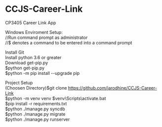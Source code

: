 # CCJS-Career-Link
CP3405 Career Link App  


Windows Enviroment Setup:  
//Run command prompt as administrator  
//$ denotes a command to be entered into a command prompt  
  
  Install Git  
  Install python 3.6 or greater  
  Download get-pip.py  
  $python get-pip.py  
  $python -m pip install --upgrade pip  

Project Setup  
  (Choosen Directory)$git clone https://github.com/jarodhine/CCJS-Career-Link  
  $python -m venv venv 
  $venv\Scripts\activate.bat  
  $pip install -r requirements.txt  
  $python ./manage.py syncdb  
  $python ./manage.py migrate  
  $python ./manage.py runserver  
